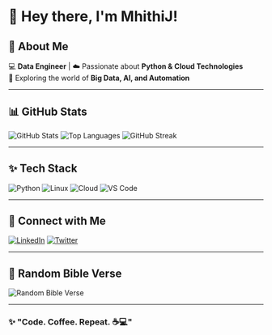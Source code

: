 # 👋 Hey there, I'm MhithiJ!

## 🚀 About Me

💻 **Data Engineer** | ☁️ Passionate about **Python & Cloud Technologies**  
🔎 Exploring the world of **Big Data, AI, and Automation**

---

## 📊 GitHub Stats

![GitHub Stats](https://github-readme-stats.vercel.app/api?username=MhithiJ&show_icons=true&theme=tokyonight)
![Top Languages](https://github-readme-stats.vercel.app/api/top-langs/?username=MhithiJ&layout=compact&theme=tokyonight)
![GitHub Streak](https://github-readme-streak-stats.herokuapp.com/?user=MhithiJ&theme=tokyonight)

---

## ✨ Tech Stack

![Python](https://img.shields.io/badge/Python-Data%20Engineering-blue)
![Linux](https://img.shields.io/badge/Linux-Ubuntu-orange)
![Cloud](https://img.shields.io/badge/Cloud-AWS%20%7C%20GCP-blue)
![VS Code](https://img.shields.io/badge/Editor-VS%20Code-blue)

---

## 🔗 Connect with Me

[![LinkedIn](https://img.shields.io/badge/LinkedIn-Connect-blue)](https://www.linkedin.com/in/mhithijespersen/)
[![Twitter](https://img.shields.io/badge/Twitter-Follow-blue)](https://x.com/Mhithii)

---

## 📖 Random Bible Verse

![Random Bible Verse](https://beta.ourmanna.com/api/v1/get/?format=img)

---

### ✨ "Code. Coffee. Repeat. ☕💻"
